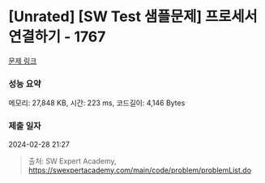 # [Unrated] [SW Test 샘플문제] 프로세서 연결하기 - 1767 

[문제 링크](https://swexpertacademy.com/main/code/problem/problemDetail.do?contestProbId=AV4suNtaXFEDFAUf) 

### 성능 요약

메모리: 27,848 KB, 시간: 223 ms, 코드길이: 4,146 Bytes

### 제출 일자

2024-02-28 21:27



> 출처: SW Expert Academy, https://swexpertacademy.com/main/code/problem/problemList.do
